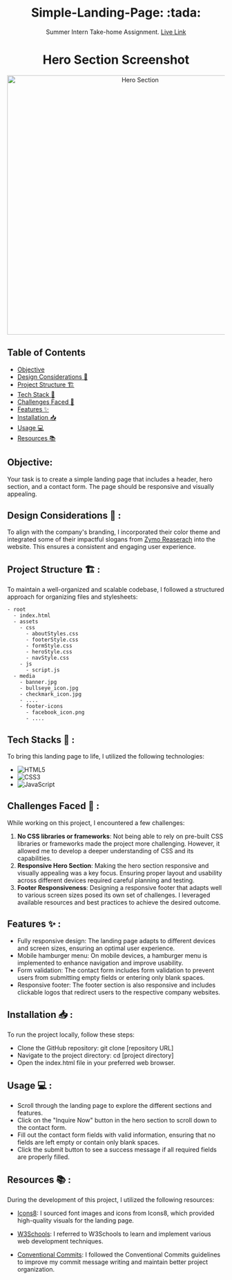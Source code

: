 <h1 align=center>Simple-Landing-Page: :tada: </h2>
<p align=center>Summer Intern Take-home Assignment.
  <a href="https://raulj123.github.io/-Simple-Landing-Page/">Live Link</a>
</p>
<h1 align=center>Hero Section Screenshot</h1>
<p align="center">
  <img src="https://cdn.discordapp.com/attachments/1070139130081706068/1112941432546787338/Screen_Shot_2023-05-29_at_8.09.01_PM.png" alt="Hero Section" width="600" style="max-width: 100%;">
</p>

## Table of Contents
- [Objective](#Objective)
- [Design Considerations 🎨](#design-considerations--)
- [Project Structure 🏗️](#project-structure-%EF%B8%8F-)
- [Tech Stack 🧰](#tech-stacks--)
- [Challenges Faced 💪](#challenges-faced--)
- [Features :sparkles:](#features--)
- [Installation 📥](#installation--)
- [Usage 💻](#usage--)
- [Resources 📚](#resources--)

## Objective:
Your task is to create a simple landing page that includes a header, hero section, and a contact form. The page should be responsive and visually appealing.

## Design Considerations 🎨 :
To align with the company's branding, I incorporated their color theme and integrated some of their impactful slogans from [Zymo Reaserach](https://www.zymoresearch.com/) into the website. This ensures a consistent and engaging user experience.

## Project Structure 🏗️ :
To maintain a well-organized and scalable codebase, I followed a structured approach for organizing files and stylesheets:

```
- root
  - index.html
  - assets
    - css
      - aboutStyles.css
      - footerStyle.css
      - formStyle.css
      - heroStyle.css
      - navStyle.css
    - js
      - script.js
  - media
    - banner.jpg
    - bullseye_icon.jpg
    - checkmark_icon.jpg
    - ....
    - footer-icons
      - facebook_icon.png
      - ....
```
## Tech Stacks 🧰 :
To bring this landing page to life, I utilized the following technologies:

- ![HTML5](https://img.shields.io/badge/html5-%23E34F26.svg?style=for-the-badge&logo=html5&logoColor=white)
- ![CSS3](https://img.shields.io/badge/css3-%231572B6.svg?style=for-the-badge&logo=css3&logoColor=white)
- ![JavaScript](https://img.shields.io/badge/javascript-%23323330.svg?style=for-the-badge&logo=javascript&logoColor=%23F7DF1E)

## Challenges Faced 💪 :
While working on this project, I encountered a few challenges:

1. **No CSS libraries or frameworks**: Not being able to rely on pre-built CSS libraries or frameworks made the project more challenging. However, it allowed me to develop a deeper understanding of CSS and its capabilities.
2. **Responsive Hero Section**: Making the hero section responsive and visually appealing was a key focus. Ensuring proper layout and usability across different devices required careful planning and testing.
3. **Footer Responsiveness**: Designing a responsive footer that adapts well to various screen sizes posed its own set of challenges. I leveraged available resources and best practices to achieve the desired outcome.

## Features ✨ :
- Fully responsive design: The landing page adapts to different devices and screen sizes, ensuring an optimal user experience.
- Mobile hamburger menu: On mobile devices, a hamburger menu is implemented to enhance navigation and improve usability.
- Form validation: The contact form includes form validation to prevent users from submitting empty fields or entering only blank spaces.
- Responsive footer: The footer section is also responsive and includes clickable logos that redirect users to the respective company websites.

## Installation 📥 :
To run the project locally, follow these steps:

- Clone the GitHub repository: git clone [repository URL]
- Navigate to the project directory: cd [project directory]
- Open the index.html file in your preferred web browser.

## Usage 💻 :
- Scroll through the landing page to explore the different sections and features.
- Click on the "Inquire Now" button in the hero section to scroll down to the contact form.
- Fill out the contact form fields with valid information, ensuring that no fields are left empty or contain only blank spaces.
- Click the submit button to see a success message if all required fields are properly filled.

## Resources 📚 :
During the development of this project, I utilized the following resources:

- [Icons8](https://icons8.com/): I sourced font images and icons from Icons8, which provided high-quality visuals for the landing page.

- [W3Schools](https://www.w3schools.com/): I referred to W3Schools to learn and implement various web development techniques.

- [Conventional Commits](https://www.conventionalcommits.org/en/v1.0.0/): I followed the Conventional Commits guidelines to improve my commit message writing and maintain better project organization.
